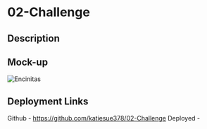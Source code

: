 # 02-Challenge

## Description

## Mock-up
![Encinitas](Images/IMG_3079.png)

## Deployment Links
Github - https://github.com/katiesue378/02-Challenge
Deployed - 
